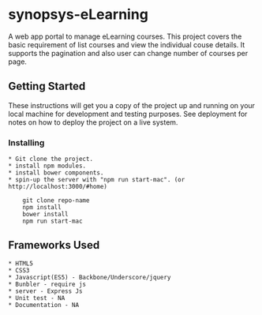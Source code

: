 # synopsys-eLearning

A web app portal to manage eLearning courses. This project covers the basic requirement of list courses and view the individual couse details. It supports the pagination and also user can  change number of courses per page.

## Getting Started

These instructions will get you a copy of the project up and running on your local machine for development and testing purposes. See deployment for notes on how to deploy the project on a live system.

### Installing

    * Git clone the project.
    * install npm modules.
    * install bower components.
    * spin-up the server with "npm run start-mac". (or http://localhost:3000/#home)

```
    git clone repo-name
    npm install
    bower install
    npm run start-mac
```

## Frameworks Used

    * HTML5
    * CSS3
    * Javascript(ES5) - Backbone/Underscore/jquery
    * Bunbler - require js
    * server - Express Js
    * Unit test - NA
    * Documentation - NA



